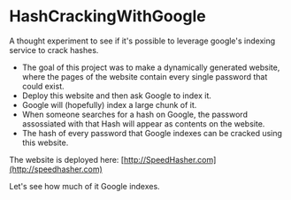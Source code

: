 # HashCrackingWithGoogle
A thought experiment to see if it's possible to leverage google's indexing service to crack hashes.

 - The goal of this project was to make a dynamically generated website, where the pages of the website contain every single password that could exist.
 - Deploy this website and then ask Google to index it.
 - Google will (hopefully) index a large chunk of it.
 - When someone searches for a hash on Google, the password assossiated with that Hash will appear as contents on the website.
 - The hash of every password that Google indexes can be cracked using this website.

The website is deployed here: [http://SpeedHasher.com](http://speedhasher.com)

Let's see how much of it Google indexes.